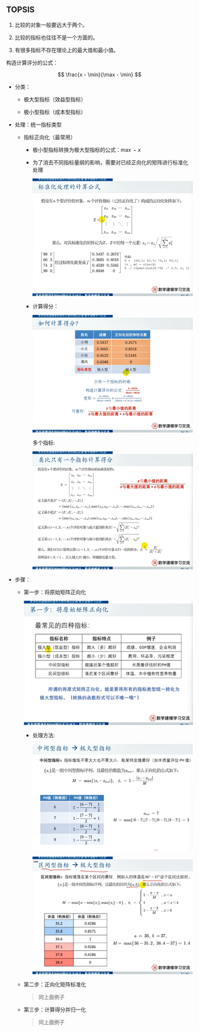## TOPSIS

1. 比较的对象一般要远大于两个。

2. 比较的指标也往往不是一个方面的。

3. 有很多指标不存在理论上的最大值和最小值。

构造计算评分的公式：

$$
\frac{x - \min}{\max - \min}
$$

- 分类：
  
  - 极大型指标（效益型指标）
  
  - 极小型指标（成本型指标）

- 处理：统一指标类型
  
  - 指标正向化（最常用）
    
    - 极小型指标转换为极大型指标的公式：$\max - x$ 
    
    - 为了消去不同指标量纲的影响，需要对已经正向化的矩阵进行标准化处理
      
      ![](../images/standard.png)
    
    - 计算得分：
      
      ![](../images/score.png)
      
      多个指标:
      
      ![](../images/more.png)

- 步骤：
  
  - 第一步：将原始矩阵正向化
    
    ![](../images/no1.png)
    
    - 处理方法:
      
      ![](../images/mid-max.png)
      
      ![](../images/qujian.png)
  
  - 第二步：正向化矩阵标准化
    
    > 同上面例子
  
  - 第三步：计算得分并归一化
    
    > 同上面例子

